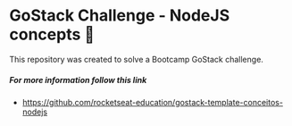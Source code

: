 # GoStack Challenge - NodeJS concepts :green_book:

This repository was created to solve a Bootcamp GoStack challenge.

##### For more information follow this link
* https://github.com/rocketseat-education/gostack-template-conceitos-nodejs
